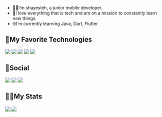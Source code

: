 * 👩‍💻I’m shayesteh, a junior mobile developer.
* 🔎I love everything that is tech and am on a mission to constantly learn new things.
* 🤓I’m currently learning Java, Dart, Flutter

## 🦄My Favorite Technologies

![](https://img.shields.io/badge/Java-3E21B2?style=for-the-badge&logo=java&logoColor=white)
![](https://img.shields.io/badge/Dart-824FED?style=for-the-badge&logo=dart&logoColor=white)
![](https://img.shields.io/badge/Flutter-3E21B2?style=for-the-badge&logo=flutter&logoColor=white)
![](https://img.shields.io/badge/Android-824FED?style=for-the-badge&logo=android&logoColor=white)
![](https://img.shields.io/badge/iOS-3E21B2?style=for-the-badge&logo=ios&logoColor=white)

## 🧸Social

[![](https://img.shields.io/badge/Twitter-9C90FF?style=for-the-badge&logo=twitter&logoColor=white)](https://twitter.com/shiiintech)
[![](https://img.shields.io/badge/Instagram-9C90FF?style=for-the-badge&logo=instagram&logoColor=white)](https://instagram.com/shiintech)
[![](https://img.shields.io/badge/LinkedIn-9C90FF?style=for-the-badge&logo=linkedin&logoColor=white)](https://www.linkedin.com/in/shayesteh-kooshari-3b2461240/)

## 🐻‍❄️My Stats

<a href="https://github.com/shayestehkuhshari/">
  <img align="center" src="https://github-readme-stats.vercel.app/api?username=shayestehkuhshari&hide=Vim+Script,Vim+Snippet,C&theme=tokyonight&hide_border=true&border_radius=10&bg_color=15,0d1117,1a1b26&show_icons=true&layout=compact)]" />
</a>
<a href="https://github.com/shayestehkuhshari">
  <img align="center" src="https://github-readme-stats.vercel.app/api/top-langs/?username=shayestehkuhshari&hide=Vim+Script,Vim+Snippet,C&theme=tokyonight&hide_border=true&border_radius=10&bg_color=15,0d1117,1a1b26&show_icons=true&layout=compact)" />
</a>

